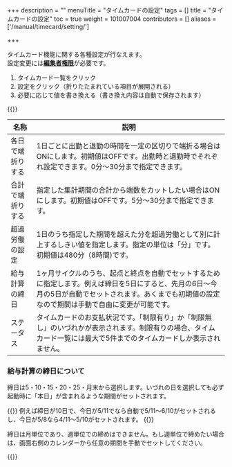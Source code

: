 +++
description = ""
menuTitle = "タイムカードの設定"
tags = []
title = "タイムカードの設定"
toc = true
weight = 101007004
contributors = []
aliases = ['/manual/timecard/setting/']

+++

タイムカード機能に関する各種設定が行なえます。  
設定変更には[**編集者権限**](/docs/manual/initial-setting/staff/_about/)が必要です。

1. タイムカード一覧をクリック
1. 設定をクリック（折りたたまれている項目が展開される）
1. 必要に応じて値を書き換える（書き換え内容は自動で保存されます）

{{<appscreen filename="setting" title="タイムカード機能の設定項目。折りたたまれているためクリックして展開します"  >}}

|名称|説明|
|---|---|
|各日で端折りする|1日ごとに出勤と退勤の時間を一定の区切りで端折る場合はONにします。初期値はOFFです。出勤時と退勤時でそれぞれ設定できます。0分〜30分まで指定できます。|
|合計で端折りする|指定した集計期間の合計から端数をカットしたい場合はONにします。初期値はOFFです。5分〜30分まで指定できます。|
|超過労働の設定|1日のうち指定した期間を超えた分を超過労働として別に計上するしきい値を指定します。指定の単位は「分」です。初期値は480分（8時間)です。|
|給与計算の締日|1ヶ月サイクルのうち、起点と終点を自動でセットするために指定します。例えば締日を5日にすると、先月の6日〜今月の5日が自動でセットされます。あくまでも初期値の設定なので期間は手動で自由に変更が可能です。|
|ステータス|タイムカードのお支払状況です。「制限有り」か「制限無し」のいづれかが表示されます。制限有りの場合、タイムカード一覧には最大で5件までのタイムカードしか表示されません。|

### 給与計算の締日について

締日は5・10・15・20・25・月末から選択します。いづれの日を選択しても必ず起動時に「本日」が含まれるような期間がセットされます。  

{{<alice pos="left" icon="default">}}
例えば締日が10日で、今日が5/11でなら自動で5/11〜6/10がセットされるし、今日が5/8なら4/11〜5/10がセットされます。
{{</alice>}}

締日は月単位であり、週単位での締めはできません。もし週単位で締めたい場合は、画面右側のカレンダーから任意の期間を手動でセットしてください。

{{<appscreen filename="date-picker" title="週単位でタイムカードを集計する際は期間をカレンダーから手動で切り替えます"  >}}
